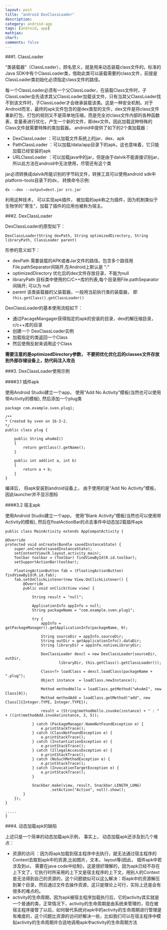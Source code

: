 ```yaml
---
layout: post
title: "android DexClassLoader"
description:
category: android-app
tags: [android, app]
mathjax: 
chart:
comments: false
---
```


###1. ClassLoader

“类装载器”（ClassLoader），顾名思义，就是用来动态装载class文件的。标准的Java SDK中有个ClassLoader类，借助此类可以装载需要的class文件，前提是ClassLoader类初始化必须指定class文件的路径。

每一个ClassLoader必须有一个父ClassLoader，在装载Class文件时，子ClassLoader会先请求其父ClassLoader加载该文件，只有当其父ClassLoader找不到该文件时，子ClassLoader才会继承装载该类。这是一种安全机制。对于Android而言，最终的apk文件包含的是dex类型的文件，dex文件是将class文件重新打包，打包的规则又不是简单地压缩，而是完全对class文件内部的各种函数表，变量表进行优化，产生一个新的文件，即dex文件。因此加载这种特殊的Class文件就需要特殊的类加载器。 android中提供了如下的2个类加载器：

+ DexClassLoader ：可以加载文件系统上的jar、dex、apk
+ PathClassLoader ：可以加载/data/app目录下的apk，这也意味着，它只能加载已经安装的apk
+ URLClassLoader ：可以加载java中的jar，但是由于dalvik不能直接识别jar，所以此方法在android中无法使用，尽管还有这个类

jar必须转换成dalvik所能识别的字节码文件，转换工具可以使用android sdk中platform-tools目录下的dx， 转换命令示例:

    dx --dex --output=dest.jar src.jar
    
利用这种技术， 可以实现apk插件， 被加载的apk称之为插件，因为机制类似于生物学的"寄生"，加载了插件的应用也被称为宿主。

###2. DexClassLoader

DexClassLoader的原型如下：

    DexClassLoader(String dexPath, String optimizedDirectory, String libraryPath, ClassLoader parent)
  
形参的意义如下：
  
+ dexPath 	需要装载的APK或者Jar文件的路径。包含多个路径用File.pathSeparator间隔开,在Android上默认是 ":" 
+ optimizedDirectory 	优化后的dex文件存放目录，不能为null
+ libraryPath 	目标类中使用的C/C++库的列表,每个目录用File.pathSeparator间隔开; 可以为 null
+ parent 	该类装载器的父装载器，一般用当前执行类的装载器， 即 `this.getClass().getClassLoader()`

DexClassLoader的基本使用流程如下：

+ 通过PacageMangager获得指定的apk的安装的目录，dex的解压缩目录，c/c++库的目录
+ 创建一个 DexClassLoader实例
+ 加载指定的类返回一个Class
+ 然后使用反射来调用这个Class

**需要注意的是optimizedDirectory参数， 不要把优化优化后的classes文件存放到外部存储设备上，防代码注入攻击**

###3. DexClassLoader使用示例

####3.1 插件apk

使用Android Studio建立一个app， 使用“Add No Activity”模板(当然也可以使用带Activity的模板), 然后添加一个plug类

    package com.example.sven.plug1;

    /**
    * Created by sven on 16-3-2.
    */
    public class plug {

        public String whoAmI()
        {
            return getClass().getName();
        }

        public int add(int a, int b)
        {
            return a + b;
        }
    }
    
编译后， 将apk安装到android设备上， 由于使用的是“Add No Activity”模板， 因此launcher并不显示图标

####3.2 宿主apk

使用Android Studio建立一个app， 使用“Blank Activity”模板(当然也可以使用带Activity的模板), 然后在floatActionBar的点击事件中动态加2载插件apk

    public class MainActivity extends AppCompatActivity {

    @Override
    protected void onCreate(Bundle savedInstanceState) {
        super.onCreate(savedInstanceState);
        setContentView(R.layout.activity_main);
        Toolbar toolbar = (Toolbar) findViewById(R.id.toolbar);
        setSupportActionBar(toolbar);

        FloatingActionButton fab = (FloatingActionButton) findViewById(R.id.fab);
        fab.setOnClickListener(new View.OnClickListener() {
            @Override
            public void onClick(View view) {

                String result = "null";

                ApplicationInfo appInfo = null;
                String packageName = "com.example.sven.plug1";

                try {
                    appInfo = getPackageManager().getApplicationInfo(packageName, 0);

                    String sourceDir = appInfo.sourceDir;
                    String outDir = getApplicationInfo().dataDir;
                    String libraryDir = appInfo.nativeLibraryDir;

                    DexClassLoader dexcl = new DexClassLoader(sourceDir, outDir,
                            libraryDir, this.getClass().getClassLoader());

                    Class<?> loadClass = dexcl.loadClass(packageName + ".plug");
                    Object instance  = loadClass.newInstance();

                    Method methodHello = loadClass.getMethod("whoAmI", new Class[0]);
                    Method methodAdd = loadClass.getMethod("add", new Class[]{Integer.TYPE, Integer.TYPE});

                    result = (String)methodHello.invoke(instance) + " : " + ((int)methodAdd.invoke(instance, 3, 5));

                } catch (PackageManager.NameNotFoundException e) {
                    e.printStackTrace();
                } catch (ClassNotFoundException e) {
                    e.printStackTrace();
                } catch (InstantiationException e) {
                    e.printStackTrace();
                } catch (IllegalAccessException e) {
                    e.printStackTrace();
                } catch (NoSuchMethodException e) {
                    e.printStackTrace();
                } catch (InvocationTargetException e) {
                    e.printStackTrace();
                }

                Snackbar.make(view, result, Snackbar.LENGTH_LONG)
                        .setAction("Action", null).show();
            }
        });
    }
    
    .....
    }
    
###4. 动态加载apk的缺陷

上述只是一个简单的动态加载apk示例， 事实上， 动态加载apk还涉及到几个难点：

+ 资源的访问 ：因为将apk加载到宿主程序中去执行，就无法通过宿主程序的Context去取到apk中的资源,比如图片，文本， layout等(因此， 插件apk中若涉及到ui， 需要在java code中绘制)，这是很好理解的，因为apk已经不存在上下文了，它执行时所采用的上下文是宿主程序的上下文，用别人的Context是无法得到自己的资源的，这个问题貌似可以这么解决：将apk中的资源解压到某个目录，然后通过文件去操作资源，这只是理论上可行，实际上还是会有很多的难点的。
+ activity的生命周期，因为apk被宿主程序加载执行后，它的activity其实就是一个普通的类，正常情况下，activity的生命周期是由系统来管理的，现在被宿主程序接管了以后，如何替代系统对apk中的activity的生命周期进行管理是有难度的，这个问题比资源的访问好解决一些，比如我们可以在宿主程序中模拟activity的生命周期并合适地调用apk中activity的生命周期方法
